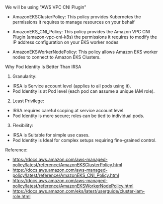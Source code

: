 We will be using "AWS VPC CNI Plugin"

- AmazonEKSClusterPolicy: This policy provides Kubernetes the permissions it requires to manage resources on your behalf

- AmazonEKS_CNI_Policy: This policy provides the Amazon VPC CNI Plugin (amazon-vpc-cni-k8s) the permissions it requires to modify the IP address configuration on your EKS worker nodes

- AmazonEKSWorkerNodePolicy: This policy allows Amazon EKS worker nodes to connect to Amazon EKS Clusters.


Why Pod Identity Is Better Than IRSA

1. Granularity: 
- IRSA is Service account level (applies to all pods using it).	
- Pod Identity is at Pod level (each pod can assume a unique IAM role).

2. Least Privilege:
- IRSA requires careful scoping at service account level.	
- Pod Identity is more secure; roles can be tied to individual pods.

3. Flexibility:	
- IRSA is Suitable for simple use cases.	
- Pod Identity is Ideal for complex setups requiring fine-grained control.


Reference:
- https://docs.aws.amazon.com/aws-managed-policy/latest/reference/AmazonEKSClusterPolicy.html
- https://docs.aws.amazon.com/aws-managed-policy/latest/reference/AmazonEKS_CNI_Policy.html
- https://docs.aws.amazon.com/aws-managed-policy/latest/reference/AmazonEKSWorkerNodePolicy.html
- https://docs.aws.amazon.com/eks/latest/userguide/cluster-iam-role.html